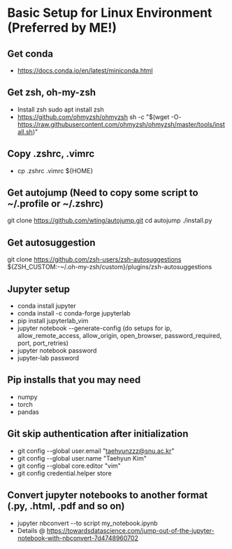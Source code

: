 # Basic Setup for Linux Environment (Preferred by ME!)
## Get conda
- https://docs.conda.io/en/latest/miniconda.html

## Get zsh, oh-my-zsh
- Install zsh
sudo apt install zsh
- https://github.com/ohmyzsh/ohmyzsh 
sh -c "$(wget -O- https://raw.githubusercontent.com/ohmyzsh/ohmyzsh/master/tools/install.sh)"

## Copy .zshrc, .vimrc
- cp .zshrc .vimrc ${HOME}

## Get autojump (Need to copy some script to ~/.profile or ~/.zshrc)
git clone https://github.com/wting/autojump.git
cd autojump
./install.py 

## Get autosuggestion
git clone https://github.com/zsh-users/zsh-autosuggestions ${ZSH_CUSTOM:-~/.oh-my-zsh/custom}/plugins/zsh-autosuggestions

## Jupyter setup
- conda install jupyter
- conda install -c conda-forge jupyterlab
- pip install jupyterlab_vim
- jupyter notebook --generate-config
  (do setups for ip, allow_remote_access, allow_origin, open_browser, password_required, port, port_retries)
- jupyter notebook password
- jupyter-lab password

## Pip installs that you may need
- numpy
- torch
- pandas

## Git skip authentication after initialization
- git config --global user.email "taehyunzzz@snu.ac.kr"
- git config --global user.name "Taehyun Kim"
- git config --global core.editor "vim"
- git config credential.helper store 

## Convert jupyter notebooks to another format (.py, .html, .pdf and so on) 
- jupyter nbconvert --to script my_notebook.ipynb
- Details @ https://towardsdatascience.com/jump-out-of-the-jupyter-notebook-with-nbconvert-7d4748960702
